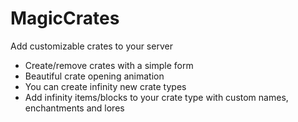 # MagicCrates
Add customizable crates to your server

- Create/remove crates with a simple form
- Beautiful crate opening animation
- You can create infinity new crate types
- Add infinity items/blocks to your crate type with custom names, enchantments and lores
